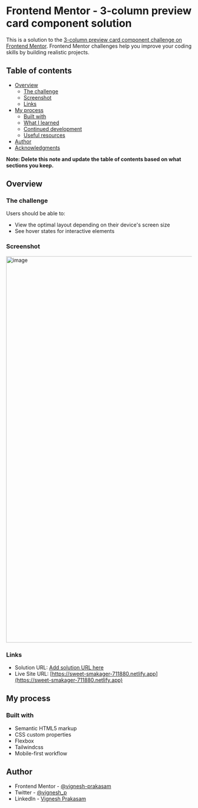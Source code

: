 # Frontend Mentor - 3-column preview card component solution

This is a solution to the [3-column preview card component challenge on Frontend Mentor](https://www.frontendmentor.io/challenges/3column-preview-card-component-pH92eAR2-). Frontend Mentor challenges help you improve your coding skills by building realistic projects. 

## Table of contents

- [Overview](#overview)
  - [The challenge](#the-challenge)
  - [Screenshot](#screenshot)
  - [Links](#links)
- [My process](#my-process)
  - [Built with](#built-with)
  - [What I learned](#what-i-learned)
  - [Continued development](#continued-development)
  - [Useful resources](#useful-resources)
- [Author](#author)
- [Acknowledgments](#acknowledgments)

**Note: Delete this note and update the table of contents based on what sections you keep.**

## Overview

### The challenge

Users should be able to:

- View the optimal layout depending on their device's screen size
- See hover states for interactive elements

### Screenshot

<img width="1048" alt="image" src="https://github.com/user-attachments/assets/b928e3ae-50cf-4cad-bd9c-400bb2d21f08">

### Links

- Solution URL: [Add solution URL here](https://your-solution-url.com)
- Live Site URL: [https://sweet-smakager-711880.netlify.app](https://sweet-smakager-711880.netlify.app)

## My process

### Built with

- Semantic HTML5 markup
- CSS custom properties
- Flexbox
- Tailwindcss
- Mobile-first workflow

## Author


- Frontend Mentor - [@vignesh-prakasam](https://www.frontendmentor.io/profile/vignesh-prakasam)
- Twitter - [@vignesh_p](https://www.twitter.com/vignesh_p)
- LinkedIn - [Vignesh Prakasam](https://www.linkedin.com/in/vprakasam/)

